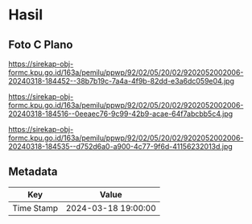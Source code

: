 # Hasil

## Foto C Plano

https://sirekap-obj-formc.kpu.go.id/163a/pemilu/ppwp/92/02/05/20/02/9202052002006-20240318-184452--38b7b19c-7a4a-4f9b-82dd-e3a6dc059e04.jpg

https://sirekap-obj-formc.kpu.go.id/163a/pemilu/ppwp/92/02/05/20/02/9202052002006-20240318-184516--0eeaec76-9c99-42b9-acae-64f7abcbb5c4.jpg

https://sirekap-obj-formc.kpu.go.id/163a/pemilu/ppwp/92/02/05/20/02/9202052002006-20240318-184535--d752d6a0-a900-4c77-9f6d-41156232013d.jpg


## Metadata

| Key        | Value               |
| ---------- | ------------------- |
| Time Stamp | 2024-03-18 19:00:00 |



